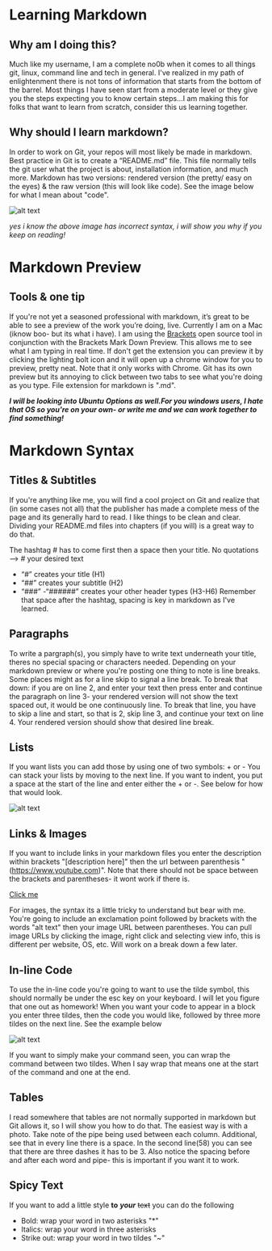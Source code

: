 # Learning Markdown
## Why am I doing this? 
Much like my username, I am a complete no0b when it comes to all things git, linux, command line and tech in general. I've realized in my path of enlightenment there is not tons of information that starts from the bottom of the barrel. Most things I have seen start from a moderate level or they give you the steps expecting you to know certain steps...I am making this for folks that want to learn from scratch, consider this us learning together. 

## Why should I learn markdown? 
In order to work on Git, your repos will most likely be made in markdown. Best practice in Git is to create a “README.md” file. This file normally tells the git user what the project is about, installation information, and much more. Markdown has two versions: rendered version (the pretty/ easy on the eyes)  & the raw version (this will look like code). See the image below for what I mean about "code". 

![alt text](https://live.staticflickr.com/65535/50491849568_c973f82e5c_n.jpg)

*yes i know the above image has incorrect syntax, i will show you why if you keep on reading!*

# Markdown Preview
## Tools & one tip
If you're not yet a seasoned professional with markdown, it’s great to be able to see a preview of the work you’re doing, live. Currently I am on a Mac (iknow boo- but its what i have). I am using the [Brackets](http://brackets.io/) open source tool in conjunction with the Brackets Mark Down Preview. This allows me to see what I am typing in real time. If don't get the extension you can preview it by clicking the lighting bolt icon and it will open up a chrome window for you to preview, pretty neat. Note that it only works with Chrome. Git has its own preview but its annoying to click between two tabs to see what you're doing as you type. File extension for markdown is ".md". 

***I will be looking into Ubuntu Options as well.For you windows users, I hate that OS so you're on your own- or write me and we can work together to find something!***

# Markdown Syntax
## Titles & Subtitles 
If you're anything like me, you will find a cool project on Git and realize that (in some cases not all) that the publisher has made a complete mess of the page and its generally hard to read. I like things to be clean and clear. Dividing your README.md files into chapters (if you will) is a great way to do that. 

The hashtag # has to come first then a space then your title.
No quotations --> # your desired text
- “#” creates  your title (H1)
- “##”  creates your subtitle (H2)
- “###” -“######” creates your other header types (H3-H6)
Remember that space after the hashtag, spacing is key in markdown as I've learned.

## Paragraphs
To write a pargraph(s), you simply have to write text underneath your title, theres no special spacing or characters needed. Depending on your markdown preview or where you're posting one thing to note is line breaks. Some places might as for a line skip to signal a line break. To break that down: if you are on line 2, and enter your text then press enter and continue the paragraph on line 3- your rendered version will not show the text spaced out, it would be one continuously line. To break that line, you have to skip a line and start, so that is 2, skip line 3, and continue your text on line 4. Your rendered version should show that desired line break. 

## Lists
If you want lists you can add those by using one of two symbols: + or -
You can stack your lists by moving to the next line. If you want to indent, you put a space at the start of the line and enter either the + or -. See below for how that would look. 


![alt text](https://live.staticflickr.com/65535/50492839272_11e3eca921_b.jpg)




## Links & Images 
If you want to include links in your markdown files you enter the description within brackets "[description here]" then the url between parenthesis "(https://www.youtube.com)". Note that there should not be space between the brackets and parentheses- it wont work if there is. 

[Click me](https://www.youtube.com/watch?v=dQw4w9WgXcQ)


For images, the syntax its a little tricky to understand but bear with me. You're going to include an exclamation point followed by brackets with the words "alt text" then your image URL between parentheses. You can pull image URLs by clicking the image, right click and selecting view info, this is different per website, OS, etc. Will work on a break down a few later.


## In-line Code 
To use the in-line code you're going to want to use the tilde symbol, this should normally be under the esc key on your keyboard. I will let you figure that one out as homework! When you want your code to appear in a block you enter three tildes, then the code you would like, followed by three more tildes on the next line. See the example below

![alt text](https://live.staticflickr.com/65535/50507671977_8767ce2401_b.jpg)

If you want to simply make your command seen, you can wrap the command between two tildes. When I say wrap that means one at the start of the command and one at the end. 

## Tables 
I read somewhere that tables are not normally supported in markdown but Git allows it, so I will show you how to do that. The easiest way is with a photo. 
Take note of the pipe being used between each column. Additional, see that in every line there is a space. In the second line(58) you can see that there are three dashes it has to be 3. 
Also notice the spacing before and after each word and pipe- this is important if you want it to work.

  
## Spicy Text
If you want to add a little style **to** ***your*** ~~text~~ you can do the following


 - Bold: wrap your word in two asterisks "*"
 - Italics: wrap your word in three asterisks 
 - Strike out: wrap your word in two tildes "~" 
 
 
